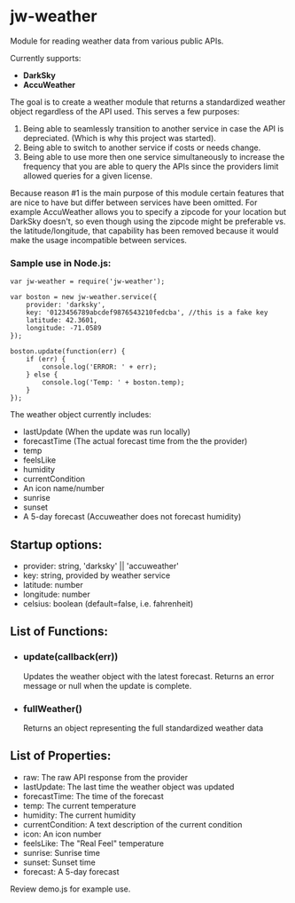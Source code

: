 # jw-weather
Module for reading weather data from various public APIs.

Currently supports:
- **DarkSky**
- **AccuWeather**

The goal is to create a weather module that returns a standardized weather object regardless of the API used. This serves a few purposes: 
1. Being able to seamlessly transition to another service in case the API is depreciated. (Which is why this project was started).
2. Being able to switch to another service if costs or needs change.
3. Being able to use more then one service simultaneously to increase the frequency that you are able to query the APIs since the providers limit allowed queries for a given license.

Because reason #1 is the main purpose of this module certain features that are nice to have but differ between services have been omitted. For example AccuWeather allows you to specify a zipcode for your location but DarkSky doesn't, so even though using the zipcode might be preferable vs. the latitude/longitude, that capability has been removed because it would make the usage incompatible between services.

### Sample use in Node.js:
```
var jw-weather = require('jw-weather');

var boston = new jw-weather.service({
    provider: 'darksky',
    key: '0123456789abcdef9876543210fedcba', //this is a fake key
    latitude: 42.3601,
    longitude: -71.0589
});

boston.update(function(err) {
    if (err) {
        console.log('ERROR: ' + err);
    } else {
        console.log('Temp: ' + boston.temp);
    }     
});
```

The weather object currently includes:

- lastUpdate (When the update was run locally)
- forecastTime (The actual forecast time from the the provider)
- temp
- feelsLike
- humidity
- currentCondition
- An icon name/number
- sunrise 
- sunset
- A 5-day forecast (Accuweather does not forecast humidity)

## Startup options:

- provider: string, 'darksky' || 'accuweather'
- key: string, provided by weather service
- latitude: number
- longitude: number
- celsius: boolean (default=false, i.e. fahrenheit)

## List of Functions:
- ### update(callback(err))

   Updates the weather object with the latest forecast.
   Returns an error message or null when the update is complete.

- ### fullWeather()

    Returns an object representing the full standardized weather data

## List of Properties:
- raw: The raw API response from the provider
- lastUpdate: The last time the weather object was updated
- forecastTime: The time of the forecast 
- temp: The current temperature
- humidity: The current humidity
- currentCondition: A text description of the current condition
- icon: An icon number
- feelsLike: The "Real Feel" temperature
- sunrise: Sunrise time
- sunset: Sunset time
- forecast: A 5-day forecast

Review demo.js for example use.

